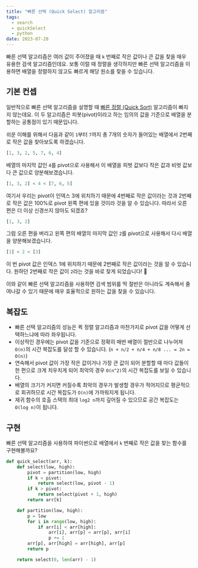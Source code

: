 ```yaml
---
title: "빠른 선택 (Quick Select) 알고리즘"
tags:
  - search
  - quickSelect
  - python
date: 2023-07-28
---
```


빠른 선택 알고리즘은 여러 값이 주어졌을 때 `k` 번째로 작은 값이나 큰 값을 찾을 매우 유용한 검색 알고리즘인데요.
보통 이럴 때 정렬을 생각하지만 빠른 선택 알고리즘을 이용하면 배열을 정렬하지 않고도 빠르게 해당 원소를 찾을 수 있습니다.

## 기본 컨셉

일반적으로 빠른 선택 알고리즘을 설명할 때 [빠른 정렬 (Quick Sort)](/algorithms/quick-sort/) 알고리즘이 빠지지 않는데요.
이 두 알고리즘은 피봇(pivot)이라고 하는 임의의 값을 기준으로 배열을 분할하는 공통점이 있기 때문입니다.

쉬운 이해를 위해서 다음과 같이 `1`부터 `7`까지 총 7개의 숫자가 들어있는 배열에서 2번째로 작은 값을 찾아보도록 하겠습니다.

```py
[1, 3, 2, 5, 7, 6, 4]
```

배열의 마지막 값인 `4`를 pivot으로 사용해서 이 배열을 피벗 값보다 작은 값과 비벗 값보다 큰 값으로 양분해보겠습니다.

```py
[1, 3, 2] < 4 < [7, 6, 5]
```

여기서 우리는 pivot이 인덱스 3에 위치하기 때문에 4번째로 작은 값이라는 것과 2번째로 작은 값은 100%로 pivot 왼쪽 편에 있을 것이라 것을 알 수 있습니다.
따라서 오른 편은 더 이상 신경쓰지 않아도 되겠죠?

```py
[1, 3, 2]
```

그럼 오른 편을 버리고 왼쪽 편의 배열의 마지막 값인 `2`를 pivot으로 사용해서 다시 배열을 양분해보겠습니다.

```py
[1] < 2 < [3]
```

이 번 pivot 값은 인덱스 1에 위치하기 때문에 2번째로 작은 값이라는 것을 알 수 있습니다.
원하던 2번째로 작은 값이 `2`라는 것을 바로 찾게 되었습니다! 🎉

이와 같이 빠른 선택 알고리즘을 사용하면 검색 범위를 딱 절반은 아니라도 계속해서 줄여나갈 수 있기 때문에 매우 효율적으로 원하는 값을 찾을 수 있습니다.

## 복잡도

- 빠른 선택 알고리즘의 성능은 퀵 정렬 알고리즘과 마찬가지로 pivot 값을 어떻게 선택하느냐에 따라 좌우됩니다.
- 이상적인 경우에는 pivot 값을 기준으로 정확히 매번 배열이 절반으로 나누어져 `O(n)`의 시간 복잡도를 달성 할 수 있습니다. (`n + n/2 + n/4 + n/8 ... = 2n = O(n)`)
- 연속해서 pivot 값이 가장 작은 값이거나 가장 큰 값이 되어 분할할 때 마다 값들이 한 편으로 크게 치우치게 되어 최악의 경우 `O(n^2)`의 시간 복잡도를 보일 수 있습니다.
- 배열의 크기가 커지면 커질수록 최악의 경우가 발생할 경우가 적어지므로 평균적으로 회귀하므로 시간 복잡도가 `O(n)`에 가까워지게 됩니다.
- 재귀 함수의 호출 스택의 최대 `log2 n`까지 깊어질 수 있으므로 공간 복잡도는 `O(log n)`이 됩니다.

## 구현

빠른 선택 알고리즘을 사용하여 파이썬으로 배열에서 `k` 번째로 작은 값을 찾는 함수를 구현해볼까요?

```py
def quick_select(arr, k):
    def select(low, high):
        pivot = partition(low, high)
        if k < pivot:
            return select(low, pivot - 1)
        if k > pivot:
            return select(pivot + 1, high)
        return arr[k]

    def partition(low, high):
        p = low
        for i in range(low, high):
            if arr[i] < arr[high]:
                arr[i], arr[p] = arr[p], arr[i]
                p += 1
        arr[p], arr[high] = arr[high], arr[p]
        return p

    return select(0, len(arr) - 1)
```
